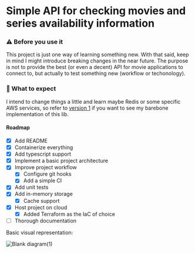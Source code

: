 # Simple API for checking movies and series availability information

### :warning: Before you use it

This project is just one way of learning something new. With that said, keep in mind I might introduce breaking changes in the near future. The purpose is not to provide the best (or even a decent) API for movie applications to connect to, but actually to test something new (workflow or techonology).

### :construction: What to expect

I intend to change things a little and learn maybe Redis or some specific AWS services, so refer to [version 1](https://github.com/alissongaliza/LastSeen_api/releases/tag/v1.0) if you want to see my barebone implementation of this lib.

#### Roadmap

- [x] Add README
- [x] Containerize everything
- [x] Add typescript support
- [x] Implement a basic project architecture
- [x] Improve project workflow
  - [x] Configure git hooks
  - [x] Add a simple CI
- [x] Add unit tests
- [x] Add in-memory storage
  - [x] Cache support
- [x] Host project on cloud
  - [x] Added Terraform as the IaC of choice
- [ ] Thorough documentation

Basic visual representation:

![Blank diagram(1)](https://user-images.githubusercontent.com/21208699/126068887-4ff3a692-d480-4138-86f8-35090f0662e9.png)

